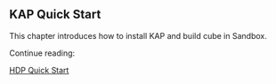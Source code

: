 ## KAP Quick Start

This chapter introduces how to install KAP and build cube in Sandbox. 

Continue reading:

[HDP Quick Start](quickstart_hdp.en.md)